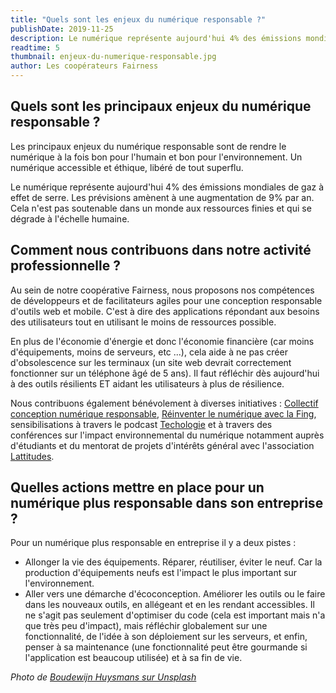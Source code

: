 ```yaml
---
title: "Quels sont les enjeux du numérique responsable ?"
publishDate: 2019-11-25
description: Le numérique représente aujourd'hui 4% des émissions mondiales de gaz à effet de serre.
readtime: 5
thumbnail: enjeux-du-numerique-responsable.jpg
author: Les coopérateurs Fairness
---
```


## Quels sont les principaux enjeux du numérique responsable ?

Les principaux enjeux du numérique responsable sont de rendre le numérique à la fois bon pour l'humain et bon pour l'environnement. Un numérique accessible et éthique, libéré de tout superflu.

Le numérique représente aujourd'hui 4% des émissions mondiales de gaz à effet de serre. Les prévisions amènent à une augmentation de 9% par an. Cela n'est pas soutenable dans un monde aux ressources finies et qui se dégrade à l'échelle humaine.

## Comment nous contribuons dans notre activité professionnelle ?

Au sein de notre coopérative Fairness, nous proposons nos compétences de développeurs et de facilitateurs agiles pour une conception responsable d'outils web et mobile. C'est à dire des applications répondant aux besoins des utilisateurs tout en utilisant le moins de ressources possible.

En plus de l'économie d'énergie et donc l'économie financière (car moins d'équipements, moins de serveurs, etc ...), cela aide à ne pas créer d'obsolescence sur les terminaux (un site web devrait correctement fonctionner sur un téléphone âgé de 5 ans). Il faut réfléchir dès aujourd'hui à des outils résilients ET aidant les utilisateurs à plus de résilience.

Nous contribuons également bénévolement à diverses initiatives : [Collectif conception numérique responsable](https://www.conception-numerique-responsable.com/), [Réinventer le numérique avec la Fing](https://https://reset.fing.org/), sensibilisations à travers le podcast [Techologie](https://techologie.net/) et à travers des conférences sur l'impact environnemental du numérique notamment auprès d'étudiants et du mentorat de projets d'intérêts général avec l'association [Lattitudes](https://https://www.latitudes.cc/).

## Quelles actions mettre en place pour un numérique plus responsable dans son entreprise ?

Pour un numérique plus responsable en entreprise il y a deux pistes :

* Allonger la vie des équipements. Réparer, réutiliser, éviter le neuf. Car la production d'équipements neufs est l'impact le plus important sur l'environnement.
* Aller vers une démarche d'écoconception. Améliorer les outils ou le faire dans les nouveaux outils, en allégeant et en les rendant accessibles. Il ne s'agit pas seulement d'optimiser du code (cela est important mais n'a que très peu d'impact), mais réfléchir globalement sur une fonctionnalité, de l'idée à son déploiement sur les serveurs, et enfin, penser à sa maintenance (une fonctionnalité peut être gourmande si l'application est beaucoup utilisée) et à sa fin de vie.

*Photo de [Boudewijn Huysmans sur Unsplash](https://unsplash.com/@boudewijn_huysmans)*
